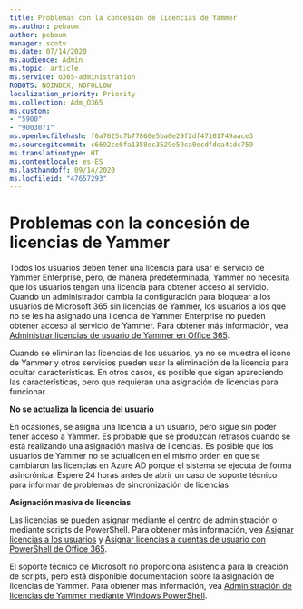 ```yaml
---
title: Problemas con la concesión de licencias de Yammer
ms.author: pebaum
author: pebaum
manager: scotv
ms.date: 07/14/2020
ms.audience: Admin
ms.topic: article
ms.service: o365-administration
ROBOTS: NOINDEX, NOFOLLOW
localization_priority: Priority
ms.collection: Adm_O365
ms.custom:
- "5900"
- "9003071"
ms.openlocfilehash: f0a7625c7b77860e5ba0e29f2df47101749aace3
ms.sourcegitcommit: c6692ce0fa1358ec3529e59ca0ecdfdea4cdc759
ms.translationtype: HT
ms.contentlocale: es-ES
ms.lasthandoff: 09/14/2020
ms.locfileid: "47657293"
---
```

# <a name="yammer-licensing-issues"></a>Problemas con la concesión de licencias de Yammer

Todos los usuarios deben tener una licencia para usar el servicio de Yammer Enterprise, pero, de manera predeterminada, Yammer no necesita que los usuarios tengan una licencia para obtener acceso al servicio. Cuando un administrador cambia la configuración para bloquear a los usuarios de Microsoft 365 sin licencias de Yammer, los usuarios a los que no se les ha asignado una licencia de Yammer Enterprise no pueden obtener acceso al servicio de Yammer. Para obtener más información, vea [Administrar licencias de usuario de Yammer en Office 365](https://docs.microsoft.com/yammer/manage-yammer-users/manage-yammer-licenses-in-office-365). 

Cuando se eliminan las licencias de los usuarios, ya no se muestra el icono de Yammer y otros servicios pueden usar la eliminación de la licencia para ocultar características. En otros casos, es posible que sigan apareciendo las características, pero que requieran una asignación de licencias para funcionar.  

**No se actualiza la licencia del usuario**  

En ocasiones, se asigna una licencia a un usuario, pero sigue sin poder tener acceso a Yammer. Es probable que se produzcan retrasos cuando se está realizando una asignación masiva de licencias. Es posible que los usuarios de Yammer no se actualicen en el mismo orden en que se cambiaron las licencias en Azure AD porque el sistema se ejecuta de forma asincrónica. Espere 24 horas antes de abrir un caso de soporte técnico para informar de problemas de sincronización de licencias.  

**Asignación masiva de licencias**  

Las licencias se pueden asignar mediante el centro de administración o mediante scripts de PowerShell. Para obtener más información, vea [Asignar licencias a los usuarios](https://docs.microsoft.com/microsoft-365/admin/manage/assign-licenses-to-users) y [Asignar licencias a cuentas de usuario con PowerShell de Office 365](https://docs.microsoft.com/office365/enterprise/powershell/assign-licenses-to-user-accounts-with-office-365-powershell). 

El soporte técnico de Microsoft no proporciona asistencia para la creación de scripts, pero está disponible documentación sobre la asignación de licencias de Yammer. Para obtener más información, vea [Administración de licencias de Yammer mediante Windows PowerShell](https://docs.microsoft.com/yammer/manage-yammer-users/manage-yammer-licenses-in-office-365#manage-yammer-licenses-by-using-windows-powershell).